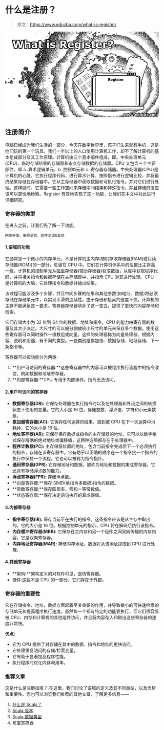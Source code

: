 # 什么是注册？

> 原文：<https://www.educba.com/what-is-register/>

![What is Register?](img/22b4f636135af866bdfcada21aa174d8.png "What is Register?")



## 注册简介

电脑已经成为我们生活的一部分，今天在数字世界里，孩子们生来就有手机，这是他们玩的第一个玩具。我们一半以上的人口使用计算机工作，却不了解计算机的基本组成部分及其工作原理。计算机由三个基本部件组成，即。中央处理单元(CPU)、临时存储结果的存储器和永久存储数据的存储器。CPU 又包含三个主要部件，即 a .算术逻辑单元，b .控制单元和 c .寄存器存储器。中央处理器(CPU)是计算机的心脏，它执行程序代码，进行算术计算，按照指令进行逻辑比较，并将最终结果存储在存储器中。它从主存储器中获取数据和可执行指令，并对它们进行处理。这样做时，它需要一些工作空间来存储中间结果和特殊指令，并且存储的值应该可以更快地检索。Register 有效地实现了这一功能，让我们在本文中对此进行详细研究。

### 寄存器的类型

在进入之前，让我们先了解一下功能。

<small>网页开发、编程语言、软件测试&其他</small>

#### 1.语域的功能

它通常是一个微小的内存单元，不是计算机主内存(随机存取存储器(RAM)或只读存储器(ROM))的一部分，驻留在 CPU 中。它们在计算机体系中的位置比主存高一级。计算机的控制单元从磁盘存储器(辅助存储器)获取数据，从库中获取程序代码，并将相关指令和数据存储在主存储器中，并指示 CPU 对其进行处理。CPU 是计算机的大脑，它处理指令和数据并输出结果。

该过程可能涉及多个步骤，并且中间步骤的结果和其他参数(如地址、数据)将必须存储在存储单元中，以实现平滑的连续性。由于存储和检索的速度不快，计算机的主存不能满足这一要求。寄存器存储器填补了这一空白，提供了更快的内容存储和检索。

它们存储大小为 32 位到 64 位的数据、地址和指令，CPU 的能力由寄存器的数量及其大小决定。大尺寸的可以被分割成较小尺寸的单元来保存多个数据。使用这些寄存器可以同时操作一维数组或向量，这样的处理器称为向量处理器。根据内容、说明和用途，有不同的类型。一些类别是累加值、数据存储、地址存储、下一条指令等。

寄存器可以按功能分为两类:

1.  **用户可访问的寄存器:**这些寄存器中的内容可以被程序执行流程中的指令改变，例如数据和地址寄存器。
2.  **内部寄存器:**CPU 专用于内部操作，指令无法访问。

#### 2.用户可访问的寄存器

*   **数据寄存器(DR):** 它保存处理器在执行指令时以及在处理器和外设之间的转换状态下使用的变量。它的大小是 16 位，存储整数、浮点值、字符和小元素数组。
*   **累加器寄存器(AC):** 它保存任何运算的结果，直到被 CPU 在下一次运算中消耗掉。它的大小是 16 位。
*   **地址寄存器(AR):** 它保存保存数据或指令的主存储器的地址。它可以以数字格式保存精确的绝对地址或偏移值，这两种选项都存在于处理器中。
*   **程序计数器(PC):** 主存储器位置的地址，包含当前指令完成后下一个必须执行的指令，存储在该寄存器中。它有助于以正确的顺序在一个指令接一个指令的执行中保持一个流程。它也可以被称为指令指针。
*   **通用寄存器(GPR):** 它存储地址和数据，被称为地址和数据的集成寄存器。它还具有存储浮点数的能力。
*   **浮点寄存器(FPR):** 存储浮点数。
*   **向量寄存器:**保存 SIMD(单指令多数据)指令的数据。
*   **常数寄存器:**保存圆周率、零和一等常数值。
*   **状态寄存器:**保存决定语句执行的真或假值。

#### 3.内部寄存器

*   **指令寄存器(IR):** 保存当前正在执行的指令。这条指令应该是从主存中取出的。它的大小是 16 位。根据控制单元的指示，CPU 将在解码后执行该指令。
*   **内存缓冲寄存器(MBR):** 它保存在主内存和另一个组件之间双向传输的内存内容，它是双向寄存器。
*   **内存地址寄存器(MAR):** 存储内存地址，数据将从该地址提取到 CPU 进行处理。

#### 4.其他寄存器

*   **架构:**架构定义的对软件可见，是伪寄存器。
*   硬件:这些不是 CPU 的一部分，它们存在于外部。

### 寄存器的重要性

它在存储指令、地址、数据方面起着至关重要的作用，并导致微小的可快速检索的存储单元和提高程序执行速度。虽然每一个都有特定的功能要执行，但它们很容易被 CPU、内存和计算机的其他组件访问，并且将内容存入和取出这些寄存器的速度非常快。

**优点:**

*   它为 CPU 提供了对存储在其中的数据、指令和地址的更快访问。
*   它处理重复访问的存储/检索变量。
*   它有助于显著提高程序性能。
*   执行程序时优化内存利用率。

### 推荐文章

这是什么是注册指南？.在这里，我们讨论了语域的定义及其不同类型，以及优势和重要性。您也可以浏览我们推荐的其他文章，了解更多信息——

1.  [什么是 Scala？](https://www.educba.com/what-is-scala/)
2.  [Scala 版本](https://www.educba.com/scala-versions/)
3.  [Scala 数据类型](https://www.educba.com/scala-data-types/)
4.  [可变寄存器](https://www.educba.com/ansible-register/)





